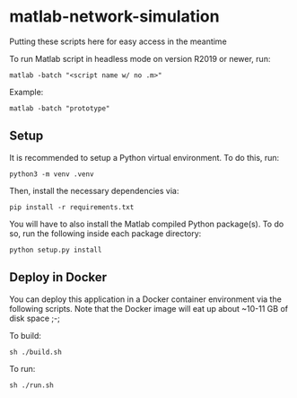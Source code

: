 # matlab-network-simulation

Putting these scripts here for easy access in the meantime

To run Matlab script in headless mode on version R2019 or newer, run:
```
matlab -batch "<script name w/ no .m>"
```
Example:
```
matlab -batch "prototype"
```

## Setup
It is recommended to setup a Python virtual environment. To do this, run:
```
python3 -m venv .venv
```

Then, install the necessary dependencies via:
```
pip install -r requirements.txt
```
You will have to also install the Matlab compiled Python package(s). To do so, run the following inside each package directory:
```
python setup.py install
```

## Deploy in Docker
You can deploy this application in a Docker container environment via the following scripts. Note that the Docker image will eat up about ~10-11 GB of disk space ;-;

To build:
```
sh ./build.sh
```

To run:
```
sh ./run.sh
```
